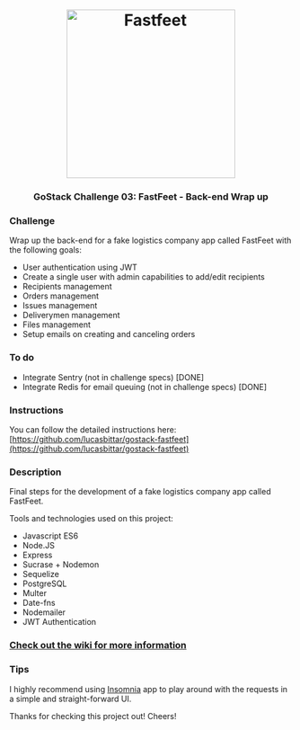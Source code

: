 <h1 align="center">
  <img alt="Fastfeet" title="Fastfeet" src="https://github.com/Rocketseat/bootcamp-gostack-desafio-02/raw/master/.github/logo.png" width="300px" />
</h1>

<h3 align="center">
  GoStack Challenge 03: FastFeet - Back-end Wrap up
</h3>

### Challenge

Wrap up the back-end for a fake logistics company app called FastFeet with the following goals:

- User authentication using JWT
- Create a single user with admin capabilities to add/edit recipients
- Recipients management
- Orders management
- Issues management
- Deliverymen management
- Files management
- Setup emails on creating and canceling orders

### To do ###
- Integrate Sentry (not in challenge specs) [DONE]
- Integrate Redis for email queuing (not in challenge specs) [DONE]

### Instructions ###
You can follow the detailed instructions here: [https://github.com/lucasbittar/gostack-fastfeet](https://github.com/lucasbittar/gostack-fastfeet)

### Description ###
Final steps for the development of a fake logistics company app called FastFeet.

Tools and technologies used on this project:

- Javascript ES6
- Node.JS
- Express
- Sucrase + Nodemon
- Sequelize
- PostgreSQL
- Multer
- Date-fns
- Nodemailer
- JWT Authentication

### [Check out the wiki for more information](https://github.com/lucasbittar/gostask-challenge-03/wiki) ###

### Tips ###
I highly recommend using [Insomnia](https://insomnia.rest/) app to play around with the requests in a simple and straight-forward UI.

Thanks for checking this project out! Cheers!

